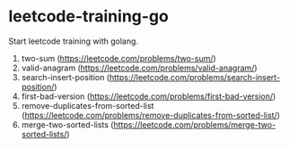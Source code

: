 # leetcode-training-go
Start leetcode training with golang.

1. two-sum (https://leetcode.com/problems/two-sum/)
2. valid-anagram (https://leetcode.com/problems/valid-anagram/)
3. search-insert-position (https://leetcode.com/problems/search-insert-position/)
4. first-bad-version (https://leetcode.com/problems/first-bad-version/)
5. remove-duplicates-from-sorted-list (https://leetcode.com/problems/remove-duplicates-from-sorted-list/)
6. merge-two-sorted-lists (https://leetcode.com/problems/merge-two-sorted-lists/)

